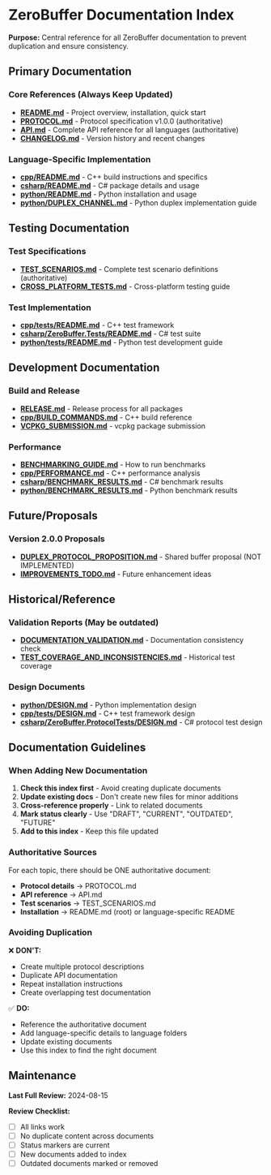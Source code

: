 # ZeroBuffer Documentation Index

**Purpose:** Central reference for all ZeroBuffer documentation to prevent duplication and ensure consistency.

## Primary Documentation

### Core References (Always Keep Updated)
- **[README.md](README.md)** - Project overview, installation, quick start
- **[PROTOCOL.md](PROTOCOL.md)** - Protocol specification v1.0.0 (authoritative)
- **[API.md](API.md)** - Complete API reference for all languages (authoritative)
- **[CHANGELOG.md](CHANGELOG.md)** - Version history and recent changes

### Language-Specific Implementation
- **[cpp/README.md](cpp/README.md)** - C++ build instructions and specifics
- **[csharp/README.md](csharp/README.md)** - C# package details and usage
- **[python/README.md](python/README.md)** - Python installation and usage
- **[python/DUPLEX_CHANNEL.md](python/DUPLEX_CHANNEL.md)** - Python duplex implementation guide

## Testing Documentation

### Test Specifications
- **[TEST_SCENARIOS.md](TEST_SCENARIOS.md)** - Complete test scenario definitions (authoritative)
- **[CROSS_PLATFORM_TESTS.md](CROSS_PLATFORM_TESTS.md)** - Cross-platform testing guide

### Test Implementation
- **[cpp/tests/README.md](cpp/tests/README.md)** - C++ test framework
- **[csharp/ZeroBuffer.Tests/README.md](csharp/ZeroBuffer.Tests/README.md)** - C# test suite
- **[python/tests/README.md](python/tests/README.md)** - Python test development guide

## Development Documentation

### Build and Release
- **[RELEASE.md](RELEASE.md)** - Release process for all packages
- **[cpp/BUILD_COMMANDS.md](cpp/BUILD_COMMANDS.md)** - C++ build reference
- **[VCPKG_SUBMISSION.md](VCPKG_SUBMISSION.md)** - vcpkg package submission

### Performance
- **[BENCHMARKING_GUIDE.md](BENCHMARKING_GUIDE.md)** - How to run benchmarks
- **[cpp/PERFORMANCE.md](cpp/PERFORMANCE.md)** - C++ performance analysis
- **[csharp/BENCHMARK_RESULTS.md](csharp/BENCHMARK_RESULTS.md)** - C# benchmark results
- **[python/BENCHMARK_RESULTS.md](python/BENCHMARK_RESULTS.md)** - Python benchmark results

## Future/Proposals

### Version 2.0.0 Proposals
- **[DUPLEX_PROTOCOL_PROPOSITION.md](DUPLEX_PROTOCOL_PROPOSITION.md)** - Shared buffer proposal (NOT IMPLEMENTED)
- **[IMPROVEMENTS_TODO.md](IMPROVEMENTS_TODO.md)** - Future enhancement ideas

## Historical/Reference

### Validation Reports (May be outdated)
- **[DOCUMENTATION_VALIDATION.md](DOCUMENTATION_VALIDATION.md)** - Documentation consistency check
- **[TEST_COVERAGE_AND_INCONSISTENCIES.md](TEST_COVERAGE_AND_INCONSISTENCIES.md)** - Historical test coverage

### Design Documents
- **[python/DESIGN.md](python/DESIGN.md)** - Python implementation design
- **[cpp/tests/DESIGN.md](cpp/tests/DESIGN.md)** - C++ test framework design
- **[csharp/ZeroBuffer.ProtocolTests/DESIGN.md](csharp/ZeroBuffer.ProtocolTests/DESIGN.md)** - C# protocol test design

## Documentation Guidelines

### When Adding New Documentation

1. **Check this index first** - Avoid creating duplicate documents
2. **Update existing docs** - Don't create new files for minor additions
3. **Cross-reference properly** - Link to related documents
4. **Mark status clearly** - Use "DRAFT", "CURRENT", "OUTDATED", "FUTURE"
5. **Add to this index** - Keep this file updated

### Authoritative Sources

For each topic, there should be ONE authoritative document:
- **Protocol details** → PROTOCOL.md
- **API reference** → API.md
- **Test scenarios** → TEST_SCENARIOS.md
- **Installation** → README.md (root) or language-specific README

### Avoiding Duplication

❌ **DON'T:**
- Create multiple protocol descriptions
- Duplicate API documentation
- Repeat installation instructions
- Create overlapping test documentation

✅ **DO:**
- Reference the authoritative document
- Add language-specific details to language folders
- Update existing documents
- Use this index to find the right document

## Maintenance

**Last Full Review:** 2024-08-15

**Review Checklist:**
- [ ] All links work
- [ ] No duplicate content across documents
- [ ] Status markers are current
- [ ] New documents added to index
- [ ] Outdated documents marked or removed